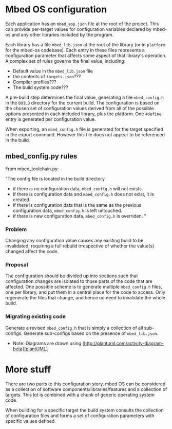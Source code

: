 # Mbed OS configuration
Each application has an ```mbed_app.json``` file at the root of the project. This can provide per-target values for configuration variables declared by mbed-os and any other libraries included by the program.

Each library has a file ```mbed_lib.json``` at the root of the library (or in ```platform``` for the mbed-os codebase). Each entry in these files represents a configuration parameter that affects some aspect of that library's operation. A complex set of rules governs the final value, including:

* Default value in the ```mbed_lib.json``` file
* the contents of ```targets.json```???
* Compiler profiles???
* The build system code???

A pre-build step determines the final value, generating a file ```mbed_config.h``` in the ```BUILD``` directory for the current build. The configuration is based on the chosen set of configuration values derived from all of the possible options presented in each included library, plus the platform. One ```#define``` entry is generated per configuration value.

When exporting, an ```mbed_config.h``` file is generated for the target specified in the export command. However this file does not appear to be referenced in the build.

## mbed_config.py rules
From mbed_toolchain.py: 

"The config file is located in the build directory

- if there is no configuration data, ```mbed_config.h``` will not exists.
- if there is configuration data and ```mbed_config.h``` does not exist,
          it is created.
- if there is configuration data that is the same as the previous
          configuration data, ```mbed_config.h``` is left untouched.
- if there is new configuration data, ```mbed_config.h``` is overriden.
"        

### Problem
Changing any configuration value causes any existing build to be invalidated, requiring a full rebuild irrespective of whether the value(s) changed affect the code.

### Proposal
The configuration should be divided up into sections such that configuration changes are isolated to those parts of the code that are affected. One possible scheme is to generate multiple ```mbed_config.h``` files, one per library, and put them in a central place for the code to access. Only regenerate the files that change, and hence no need to invalidate the whole build.

### Migrating existing code
Generate a revised ```mbed_config.h``` that is simply a collection of all sub-configs. Generate sub-configs based on the presence of ```mbed_lib.json```.

* Note: Diagrams are drawn using [http://plantuml.com/activity-diagram-beta](plantUML)


# More stuff
There are two parts to this configuration story. mbed OS can be considered as a collection of software components/libraries/features and a collection of targets. This lot is combined with a chunk of generic operating system code. 

When building for a specific target the build system consults the collection of configuration files and forms a set of configuration parameters with specific values defined.
